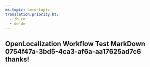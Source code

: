 ```yaml
---
ms.topic: hero-topic
translation.priority.ht: 
  - zh-cn
  - de-de
---
```

## OpenLocalization Workflow Test MarkDown 0754f47a-3bd5-4ca3-af6a-aa17625ad7c6 thanks!
